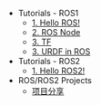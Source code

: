 <!-- _sidebar.md -->
<!-- * Home
  * [Home Page](README.md) 注意这里是相对路径 -->
* Tutorials - ROS1
  * [1. Hello ROS!](_source/ROS1/Hello_ROS.md)
  * [2. ROS Node](_source/ROS1/Node.md)
  * [3. TF](_source/ROS1/tf.md)
  * [3. URDF in ROS](_source/ROS1/urdf.md)
* Tutorials - ROS2
  * [1. Hello ROS2!](_source/ROS2/Hello_ROS2.md)
* ROS/ROS2 Projects
  * [项目分享](_source/ROS_Proj/ROS_Proj.md)


